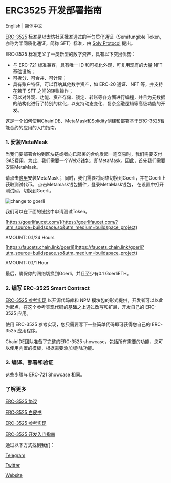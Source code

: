 # ERC3525 开发部署指南

[English](./README.md) | 简体中文

[ERC-3525](https://eips.ethereum.org/EIPS/eip-3525) 标准是以太坊社区批准通过的半匀质化通证（Semifungible Token, 亦称为半同质化通证，简称 SFT）标准，由 [Solv Protocol](https://solv.finance) 提出。

ERC-3525 标准定义了一类新型的数字资产，具有以下突出优势：

* 与 ERC-721 标准兼容，具有唯一 ID 和可视化外观，可复用现有的大量 NFT 基础设施；
* 可拆分、可合并、可计算；
* 具有账户特征，可以容纳其他数字资产，如 ERC-20 通证、NFT 等，并支持在若干 SFT 之间的转账操作；
* 可以对外观、功能、资产存储、锁定、转账等各方面进行编程，并且为元数据的结构化进行了特别的优化，以支持动态变化、复杂金融逻辑等高级功能的开发。

这是一个如何使用ChainIDE、MetaMask和Solidity创建和部署基于ERC-3525智能合约的应用的入门指南。

### 1. 安装MetaMask

当我们要部署合约到区块链或者向已部署的合约发起一笔交易时，我们需要支付GAS费用，为此，我们需要一个Web3钱包，即MetaMask。因此，首先我们需要安装MetaMask。

请点击[这里](https://metamask.io/)安装MetaMask；
同时，我们需要将网络切换到Goerli，并在Goerli上获取测试代币。
点击Metamask钱包插件，登录MetaMask钱包，
在设置中打开测试网，切换到Goerli。

![change to goerli](https://3869740696-files.gitbook.io/~/files/v0/b/gitbook-x-prod.appspot.com/o/spaces%2F-MZ6_j0WUFnBhwIdP3LR%2Fuploads%2F7r8aUlo6Ipety4BPEpyS%2Fimage.png?alt=media&token=6b6a1674-06c3-4309-8e93-3fe453b24e9a)

我们可以在下面的链接中申请测试Token。

[https://goerlifaucet.com/](https://goerlifaucet.com/?utm_source=buildspace.so&utm_medium=buildspace_project) 

AMOUNT: 0.1/24 Hours

[https://faucets.chain.link/goerli](https://faucets.chain.link/goerli?utm_source=buildspace.so&utm_medium=buildspace_project) 

AMOUNT: 0.1/1 Hour

最后，确保你的网络切换到Goerli，并且至少有0.1 GoerliETH。

### 2. 编写 ERC-3525 Smart Contract

[ERC-3525 参考实现](https://github.com/solv-finance/erc-3525) 以开源代码库和 NPM 模块包的形式提供，开发者可以以此为起点，在这个参考实现代码的基础之上通过改写和扩展，开发自己的 ERC-3525 应用。

使用 ERC-3525 参考实现，您只需要写下一些简单代码即可获得您自己的 ERC-3525 应用程序。

ChainIDE团队准备了完整的ERC-3525 showcase，包括所有需要的功能，您可以使用内置的模板，根据需要添加/删除功能。

### 3. 编译、部署和验证

这些步骤与 ERC-721 Showcase 相同。

### 了解更多

[ERC-3525 协议](https://eips.ethereum.org/EIPS/eip-3525)

[ERC-3525 白皮书](https://whitepaper.sftlabs.io/SFT%20Whitepaper.pdf)

[ERC-3525 参考实现](https://github.com/solv-finance/erc-3525)

[ERC-3525 开发入门指南](https://medium.com/solv-blog/erc-3525-starter-kit-developer-edition-9d734ca62bd0)

通过以下方式找到我们：

[Telegram](https://t.me/EIP3525_DEV)

[Twitter](https://twitter.com/SFTLabsHQ)

[Website](https://sftlabs.io/)